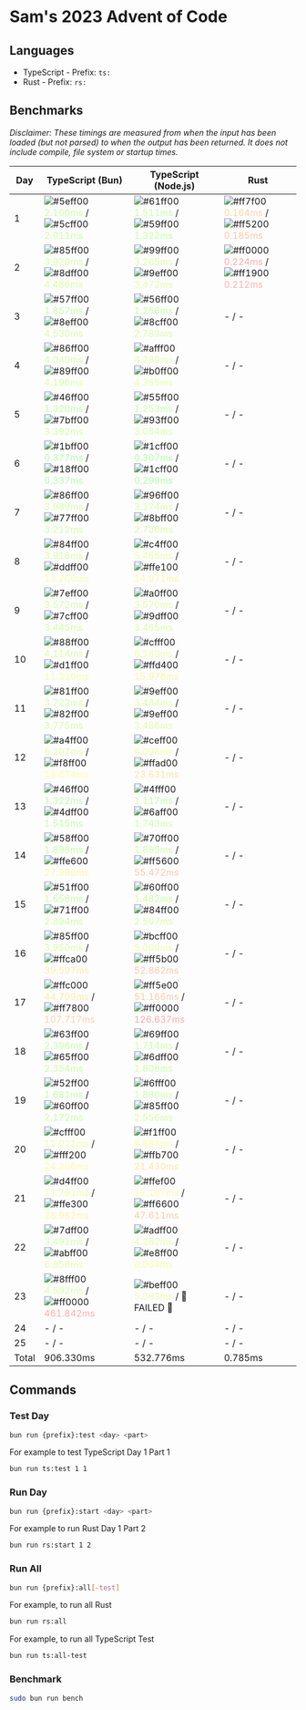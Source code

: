 # Sam's 2023 Advent of Code

## Languages

- TypeScript - Prefix: `ts:`
- Rust - Prefix: `rs:`

## Benchmarks

<!--BENCHMARKSTART-->
*Disclaimer: These timings are measured from when the input has been loaded (but not parsed) to when the output has been returned. It does not include compile, file system or startup times.*

|Day|TypeScript (Bun)|TypeScript (Node.js)|Rust|
|-|-|-|-|
|1|![#5eff00](https://placehold.co/10x10/5eff00/5eff00.png) <span style="color: #c9ffaa">2.100ms</span> / ![#5cff00](https://placehold.co/10x10/5cff00/5cff00.png) <span style="color: #c9ffaa">2.011ms</span>|![#61ff00](https://placehold.co/10x10/61ff00/61ff00.png) <span style="color: #caffaa">1.511ms</span> / ![#59ff00](https://placehold.co/10x10/59ff00/59ff00.png) <span style="color: #c8ffaa">1.322ms</span>|![#ff7f00](https://placehold.co/10x10/ff7f00/ff7f00.png) <span style="color: #ffd4aa">0.164ms</span> / ![#ff5200](https://placehold.co/10x10/ff5200/ff5200.png) <span style="color: #ffc5aa">0.185ms</span>|
|2|![#85ff00](https://placehold.co/10x10/85ff00/85ff00.png) <span style="color: #d6ffaa">3.929ms</span> / ![#8dff00](https://placehold.co/10x10/8dff00/8dff00.png) <span style="color: #d9ffaa">4.486ms</span>|![#99ff00](https://placehold.co/10x10/99ff00/99ff00.png) <span style="color: #ddffaa">3.265ms</span> / ![#9eff00](https://placehold.co/10x10/9eff00/9eff00.png) <span style="color: #dfffaa">3.472ms</span>|![#ff0000](https://placehold.co/10x10/ff0000/ff0000.png) <span style="color: #ffaaaa">0.224ms</span> / ![#ff1900](https://placehold.co/10x10/ff1900/ff1900.png) <span style="color: #ffb2aa">0.212ms</span>|
|3|![#57ff00](https://placehold.co/10x10/57ff00/57ff00.png) <span style="color: #c7ffaa">1.857ms</span> / ![#8eff00](https://placehold.co/10x10/8eff00/8eff00.png) <span style="color: #d9ffaa">4.530ms</span>|![#56ff00](https://placehold.co/10x10/56ff00/56ff00.png) <span style="color: #c7ffaa">1.256ms</span> / ![#8cff00](https://placehold.co/10x10/8cff00/8cff00.png) <span style="color: #d9ffaa">2.789ms</span>|- / -|
|4|![#86ff00](https://placehold.co/10x10/86ff00/86ff00.png) <span style="color: #d7ffaa">4.040ms</span> / ![#89ff00](https://placehold.co/10x10/89ff00/89ff00.png) <span style="color: #d8ffaa">4.196ms</span>|![#afff00](https://placehold.co/10x10/afff00/afff00.png) <span style="color: #e4ffaa">4.289ms</span> / ![#b0ff00](https://placehold.co/10x10/b0ff00/b0ff00.png) <span style="color: #e5ffaa">4.355ms</span>|- / -|
|5|![#46ff00](https://placehold.co/10x10/46ff00/46ff00.png) <span style="color: #c1ffaa">1.320ms</span> / ![#7bff00](https://placehold.co/10x10/7bff00/7bff00.png) <span style="color: #d3ffaa">3.392ms</span>|![#55ff00](https://placehold.co/10x10/55ff00/55ff00.png) <span style="color: #c6ffaa">1.253ms</span> / ![#93ff00](https://placehold.co/10x10/93ff00/93ff00.png) <span style="color: #dbffaa">3.054ms</span>|- / -|
|6|![#1bff00](https://placehold.co/10x10/1bff00/1bff00.png) <span style="color: #b3ffaa">0.377ms</span> / ![#18ff00](https://placehold.co/10x10/18ff00/18ff00.png) <span style="color: #b2ffaa">0.337ms</span>|![#1cff00](https://placehold.co/10x10/1cff00/1cff00.png) <span style="color: #b3ffaa">0.307ms</span> / ![#1cff00](https://placehold.co/10x10/1cff00/1cff00.png) <span style="color: #b3ffaa">0.299ms</span>|- / -|
|7|![#86ff00](https://placehold.co/10x10/86ff00/86ff00.png) <span style="color: #d7ffaa">3.989ms</span> / ![#77ff00](https://placehold.co/10x10/77ff00/77ff00.png) <span style="color: #d2ffaa">3.212ms</span>|![#96ff00](https://placehold.co/10x10/96ff00/96ff00.png) <span style="color: #dcffaa">3.174ms</span> / ![#8bff00](https://placehold.co/10x10/8bff00/8bff00.png) <span style="color: #d8ffaa">2.736ms</span>|- / -|
|8|![#84ff00](https://placehold.co/10x10/84ff00/84ff00.png) <span style="color: #d6ffaa">3.918ms</span> / ![#ddff00](https://placehold.co/10x10/ddff00/ddff00.png) <span style="color: #f4ffaa">13.260ms</span>|![#c4ff00](https://placehold.co/10x10/c4ff00/c4ff00.png) <span style="color: #ebffaa">5.465ms</span> / ![#ffe100](https://placehold.co/10x10/ffe100/ffe100.png) <span style="color: #fff5aa">14.071ms</span>|- / -|
|9|![#7eff00](https://placehold.co/10x10/7eff00/7eff00.png) <span style="color: #d4ffaa">3.572ms</span> / ![#7cff00](https://placehold.co/10x10/7cff00/7cff00.png) <span style="color: #d3ffaa">3.445ms</span>|![#a0ff00](https://placehold.co/10x10/a0ff00/a0ff00.png) <span style="color: #dfffaa">3.570ms</span> / ![#9dff00](https://placehold.co/10x10/9dff00/9dff00.png) <span style="color: #deffaa">3.465ms</span>|- / -|
|10|![#88ff00](https://placehold.co/10x10/88ff00/88ff00.png) <span style="color: #d7ffaa">4.114ms</span> / ![#d1ff00](https://placehold.co/10x10/d1ff00/d1ff00.png) <span style="color: #f0ffaa">11.310ms</span>|![#cfff00](https://placehold.co/10x10/cfff00/cfff00.png) <span style="color: #efffaa">6.189ms</span> / ![#ffd400](https://placehold.co/10x10/ffd400/ffd400.png) <span style="color: #fff1aa">15.976ms</span>|- / -|
|11|![#81ff00](https://placehold.co/10x10/81ff00/81ff00.png) <span style="color: #d5ffaa">3.722ms</span> / ![#82ff00](https://placehold.co/10x10/82ff00/82ff00.png) <span style="color: #d5ffaa">3.775ms</span>|![#9eff00](https://placehold.co/10x10/9eff00/9eff00.png) <span style="color: #dfffaa">3.484ms</span> / ![#9eff00](https://placehold.co/10x10/9eff00/9eff00.png) <span style="color: #dfffaa">3.486ms</span>|- / -|
|12|![#a4ff00](https://placehold.co/10x10/a4ff00/a4ff00.png) <span style="color: #e1ffaa">6.207ms</span> / ![#f8ff00](https://placehold.co/10x10/f8ff00/f8ff00.png) <span style="color: #fdffaa">18.674ms</span>|![#ceff00](https://placehold.co/10x10/ceff00/ceff00.png) <span style="color: #efffaa">6.096ms</span> / ![#ffad00](https://placehold.co/10x10/ffad00/ffad00.png) <span style="color: #ffe4aa">23.631ms</span>|- / -|
|13|![#46ff00](https://placehold.co/10x10/46ff00/46ff00.png) <span style="color: #c1ffaa">1.322ms</span> / ![#4dff00](https://placehold.co/10x10/4dff00/4dff00.png) <span style="color: #c4ffaa">1.515ms</span>|![#4fff00](https://placehold.co/10x10/4fff00/4fff00.png) <span style="color: #c4ffaa">1.117ms</span> / ![#6aff00](https://placehold.co/10x10/6aff00/6aff00.png) <span style="color: #cdffaa">1.743ms</span>|- / -|
|14|![#58ff00](https://placehold.co/10x10/58ff00/58ff00.png) <span style="color: #c7ffaa">1.898ms</span> / ![#ffe600](https://placehold.co/10x10/ffe600/ffe600.png) <span style="color: #fff7aa">27.996ms</span>|![#70ff00](https://placehold.co/10x10/70ff00/70ff00.png) <span style="color: #cfffaa">1.895ms</span> / ![#ff5600](https://placehold.co/10x10/ff5600/ff5600.png) <span style="color: #ffc7aa">55.472ms</span>|- / -|
|15|![#51ff00](https://placehold.co/10x10/51ff00/51ff00.png) <span style="color: #c5ffaa">1.658ms</span> / ![#71ff00](https://placehold.co/10x10/71ff00/71ff00.png) <span style="color: #d0ffaa">2.894ms</span>|![#60ff00](https://placehold.co/10x10/60ff00/60ff00.png) <span style="color: #caffaa">1.482ms</span> / ![#84ff00](https://placehold.co/10x10/84ff00/84ff00.png) <span style="color: #d6ffaa">2.507ms</span>|- / -|
|16|![#85ff00](https://placehold.co/10x10/85ff00/85ff00.png) <span style="color: #d6ffaa">3.950ms</span> / ![#ffca00](https://placehold.co/10x10/ffca00/ffca00.png) <span style="color: #ffedaa">39.597ms</span>|![#bcff00](https://placehold.co/10x10/bcff00/bcff00.png) <span style="color: #e9ffaa">5.000ms</span> / ![#ff5b00](https://placehold.co/10x10/ff5b00/ff5b00.png) <span style="color: #ffc8aa">52.862ms</span>|- / -|
|17|![#ffc000](https://placehold.co/10x10/ffc000/ffc000.png) <span style="color: #ffeaaa">44.709ms</span> / ![#ff7800](https://placehold.co/10x10/ff7800/ff7800.png) <span style="color: #ffd2aa">107.717ms</span>|![#ff5e00](https://placehold.co/10x10/ff5e00/ff5e00.png) <span style="color: #ffc9aa">51.166ms</span> / ![#ff0000](https://placehold.co/10x10/ff0000/ff0000.png) <span style="color: #ffaaaa">126.637ms</span>|- / -|
|18|![#63ff00](https://placehold.co/10x10/63ff00/63ff00.png) <span style="color: #cbffaa">2.308ms</span> / ![#65ff00](https://placehold.co/10x10/65ff00/65ff00.png) <span style="color: #ccffaa">2.354ms</span>|![#69ff00](https://placehold.co/10x10/69ff00/69ff00.png) <span style="color: #cdffaa">1.714ms</span> / ![#6dff00](https://placehold.co/10x10/6dff00/6dff00.png) <span style="color: #ceffaa">1.808ms</span>|- / -|
|19|![#52ff00](https://placehold.co/10x10/52ff00/52ff00.png) <span style="color: #c5ffaa">1.681ms</span> / ![#60ff00](https://placehold.co/10x10/60ff00/60ff00.png) <span style="color: #caffaa">2.172ms</span>|![#6fff00](https://placehold.co/10x10/6fff00/6fff00.png) <span style="color: #cfffaa">1.880ms</span> / ![#85ff00](https://placehold.co/10x10/85ff00/85ff00.png) <span style="color: #d6ffaa">2.556ms</span>|- / -|
|20|![#cfff00](https://placehold.co/10x10/cfff00/cfff00.png) <span style="color: #efffaa">11.021ms</span> / ![#fff200](https://placehold.co/10x10/fff200/fff200.png) <span style="color: #fffbaa">24.206ms</span>|![#f1ff00](https://placehold.co/10x10/f1ff00/f1ff00.png) <span style="color: #faffaa">8.884ms</span> / ![#ffb700](https://placehold.co/10x10/ffb700/ffb700.png) <span style="color: #ffe7aa">21.430ms</span>|- / -|
|21|![#d4ff00](https://placehold.co/10x10/d4ff00/d4ff00.png) <span style="color: #f1ffaa">11.791ms</span> / ![#ffe300](https://placehold.co/10x10/ffe300/ffe300.png) <span style="color: #fff6aa">28.982ms</span>|![#ffef00](https://placehold.co/10x10/ffef00/ffef00.png) <span style="color: #fffaaa">12.167ms</span> / ![#ff6600](https://placehold.co/10x10/ff6600/ff6600.png) <span style="color: #ffccaa">47.611ms</span>|- / -|
|22|![#7dff00](https://placehold.co/10x10/7dff00/7dff00.png) <span style="color: #d4ffaa">3.491ms</span> / ![#abff00](https://placehold.co/10x10/abff00/abff00.png) <span style="color: #e3ffaa">6.858ms</span>|![#adff00](https://placehold.co/10x10/adff00/adff00.png) <span style="color: #e4ffaa">4.182ms</span> / ![#e8ff00](https://placehold.co/10x10/e8ff00/e8ff00.png) <span style="color: #f7ffaa">8.064ms</span>|- / -|
|23|![#8fff00](https://placehold.co/10x10/8fff00/8fff00.png) <span style="color: #daffaa">4.592ms</span> / ![#ff0000](https://placehold.co/10x10/ff0000/ff0000.png) <span style="color: #ffaaaa">461.842ms</span>|![#beff00](https://placehold.co/10x10/beff00/beff00.png) <span style="color: #e9ffaa">5.083ms</span> / 🚨 FAILED 🚨|- / -|
|24|- / -|- / -|- / -|
|25|- / -|- / -|- / -|
|Total|906.330ms|532.776ms|0.785ms|
<!--BENCHMARKEND-->

## Commands

### Test Day

```bash
bun run {prefix}:test <day> <part>
```

For example to test TypeScript Day 1 Part 1
```bash
bun run ts:test 1 1
```

### Run Day

```bash
bun run {prefix}:start <day> <part>
```

For example to run Rust Day 1 Part 2
```bash
bun run rs:start 1 2
```

### Run All

```bash
bun run {prefix}:all[-test]
```

For example, to run all Rust

```bash
bun run rs:all
```

For example, to run all TypeScript Test

```bash
bun run ts:all-test
```

### Benchmark

```bash
sudo bun run bench
```
